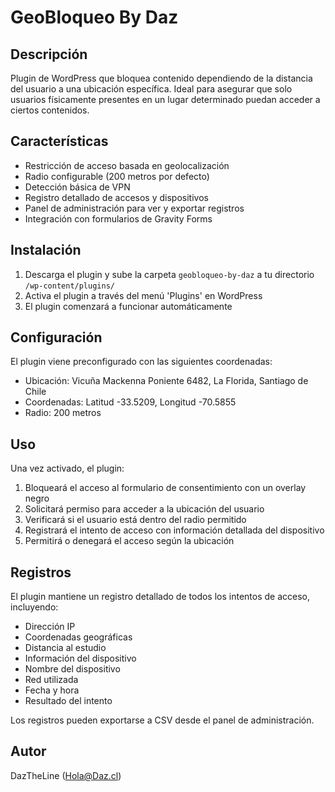 # GeoBloqueo By Daz

## Descripción
Plugin de WordPress que bloquea contenido dependiendo de la distancia del usuario a una ubicación específica. Ideal para asegurar que solo usuarios físicamente presentes en un lugar determinado puedan acceder a ciertos contenidos.

## Características
- Restricción de acceso basada en geolocalización
- Radio configurable (200 metros por defecto)
- Detección básica de VPN
- Registro detallado de accesos y dispositivos
- Panel de administración para ver y exportar registros
- Integración con formularios de Gravity Forms

## Instalación
1. Descarga el plugin y sube la carpeta `geobloqueo-by-daz` a tu directorio `/wp-content/plugins/`
2. Activa el plugin a través del menú 'Plugins' en WordPress
3. El plugin comenzará a funcionar automáticamente

## Configuración
El plugin viene preconfigurado con las siguientes coordenadas:
- Ubicación: Vicuña Mackenna Poniente 6482, La Florida, Santiago de Chile
- Coordenadas: Latitud -33.5209, Longitud -70.5855
- Radio: 200 metros

## Uso
Una vez activado, el plugin:
1. Bloqueará el acceso al formulario de consentimiento con un overlay negro
2. Solicitará permiso para acceder a la ubicación del usuario
3. Verificará si el usuario está dentro del radio permitido
4. Registrará el intento de acceso con información detallada del dispositivo
5. Permitirá o denegará el acceso según la ubicación

## Registros
El plugin mantiene un registro detallado de todos los intentos de acceso, incluyendo:
- Dirección IP
- Coordenadas geográficas
- Distancia al estudio
- Información del dispositivo
- Nombre del dispositivo
- Red utilizada
- Fecha y hora
- Resultado del intento

Los registros pueden exportarse a CSV desde el panel de administración.

## Autor
DazTheLine (Hola@Daz.cl)